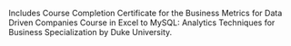 Includes Course Completion Certificate for the Business Metrics for Data Driven Companies Course in Excel to MySQL: Analytics Techniques for Business Specialization by Duke University.
